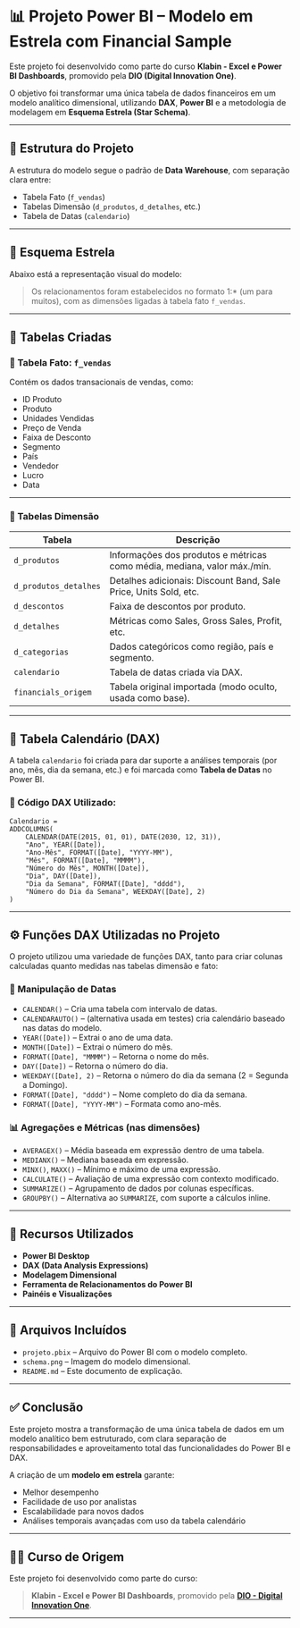 # 📊 Projeto Power BI – Modelo em Estrela com Financial Sample

Este projeto foi desenvolvido como parte do curso **Klabin - Excel e Power BI Dashboards**, promovido pela **DIO (Digital Innovation One)**.

O objetivo foi transformar uma única tabela de dados financeiros em um modelo analítico dimensional, utilizando **DAX**, **Power BI** e a metodologia de modelagem em **Esquema Estrela (Star Schema)**.

---

## 🧱 Estrutura do Projeto

A estrutura do modelo segue o padrão de **Data Warehouse**, com separação clara entre:

- Tabela Fato (`f_vendas`)
- Tabelas Dimensão (`d_produtos`, `d_detalhes`, etc.)
- Tabela de Datas (`calendario`)

---

## 🌟 Esquema Estrela

Abaixo está a representação visual do modelo:

> Os relacionamentos foram estabelecidos no formato 1:* (um para muitos), com as dimensões ligadas à tabela fato `f_vendas`.

---

## 📁 Tabelas Criadas

### 🔹 Tabela Fato: `f_vendas`

Contém os dados transacionais de vendas, como:

- ID Produto
- Produto
- Unidades Vendidas
- Preço de Venda
- Faixa de Desconto
- Segmento
- País
- Vendedor
- Lucro
- Data

---

### 🔸 Tabelas Dimensão

| Tabela                | Descrição |
|------------------------|-----------|
| `d_produtos`           | Informações dos produtos e métricas como média, mediana, valor máx./mín. |
| `d_produtos_detalhes`  | Detalhes adicionais: Discount Band, Sale Price, Units Sold, etc. |
| `d_descontos`          | Faixa de descontos por produto. |
| `d_detalhes`           | Métricas como Sales, Gross Sales, Profit, etc. |
| `d_categorias`         | Dados categóricos como região, país e segmento. |
| `calendario`           | Tabela de datas criada via DAX. |
| `financials_origem`    | Tabela original importada (modo oculto, usada como base). |

---

## 📅 Tabela Calendário (DAX)

A tabela `calendario` foi criada para dar suporte a análises temporais (por ano, mês, dia da semana, etc.) e foi marcada como **Tabela de Datas** no Power BI.

### 📌 Código DAX Utilizado:

```DAX
Calendario = 
ADDCOLUMNS(
    CALENDAR(DATE(2015, 01, 01), DATE(2030, 12, 31)),
    "Ano", YEAR([Date]),
    "Ano-Mês", FORMAT([Date], "YYYY-MM"),
    "Mês", FORMAT([Date], "MMMM"),
    "Número do Mês", MONTH([Date]),
    "Dia", DAY([Date]),
    "Dia da Semana", FORMAT([Date], "dddd"),
    "Número do Dia da Semana", WEEKDAY([Date], 2)
)
```

---

## ⚙️ Funções DAX Utilizadas no Projeto

O projeto utilizou uma variedade de funções DAX, tanto para criar colunas calculadas quanto medidas nas tabelas dimensão e fato:

### 📆 Manipulação de Datas
- `CALENDAR()` – Cria uma tabela com intervalo de datas.
- `CALENDARAUTO()` – (alternativa usada em testes) cria calendário baseado nas datas do modelo.
- `YEAR([Date])` – Extrai o ano de uma data.
- `MONTH([Date])` – Extrai o número do mês.
- `FORMAT([Date], "MMMM")` – Retorna o nome do mês.
- `DAY([Date])` – Retorna o número do dia.
- `WEEKDAY([Date], 2)` – Retorna o número do dia da semana (2 = Segunda a Domingo).
- `FORMAT([Date], "dddd")` – Nome completo do dia da semana.
- `FORMAT([Date], "YYYY-MM")` – Formata como ano-mês.

### 📊 Agregações e Métricas (nas dimensões)
- `AVERAGEX()` – Média baseada em expressão dentro de uma tabela.
- `MEDIANX()` – Mediana baseada em expressão.
- `MINX()`, `MAXX()` – Mínimo e máximo de uma expressão.
- `CALCULATE()` – Avaliação de uma expressão com contexto modificado.
- `SUMMARIZE()` – Agrupamento de dados por colunas específicas.
- `GROUPBY()` – Alternativa ao `SUMMARIZE`, com suporte a cálculos inline.

---

## 🧪 Recursos Utilizados

- **Power BI Desktop**
- **DAX (Data Analysis Expressions)**
- **Modelagem Dimensional**
- **Ferramenta de Relacionamentos do Power BI**
- **Painéis e Visualizações**

---

## 📂 Arquivos Incluídos

- `projeto.pbix` – Arquivo do Power BI com o modelo completo.
- `schema.png` – Imagem do modelo dimensional.
- `README.md` – Este documento de explicação.

---

## ✅ Conclusão

Este projeto mostra a transformação de uma única tabela de dados em um modelo analítico bem estruturado, com clara separação de responsabilidades e aproveitamento total das funcionalidades do Power BI e DAX.

A criação de um **modelo em estrela** garante:
- Melhor desempenho
- Facilidade de uso por analistas
- Escalabilidade para novos dados
- Análises temporais avançadas com uso da tabela calendário

---

## 👨‍🎓 Curso de Origem

Este projeto foi desenvolvido como parte do curso:

> **Klabin - Excel e Power BI Dashboards**, promovido pela **[DIO - Digital Innovation One](https://www.dio.me/)**.

---
